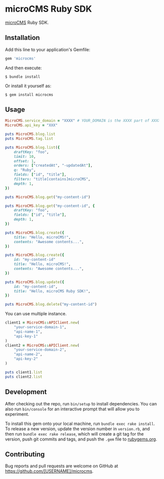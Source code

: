 # microCMS Ruby SDK

[microCMS](https://document.microcms.io/manual/api-request) Ruby SDK.

## Installation

Add this line to your application's Gemfile:

```ruby
gem 'microcms'
```

And then execute:

    $ bundle install

Or install it yourself as:

    $ gem install microcms

## Usage

```rb
MicroCMS.service_domain = "XXXX" # YOUR_DOMAIN is the XXXX part of XXXX.microcms.io
MicroCMS.api_key = "XXX"

puts MicroCMS.blog.list
puts MicroCMS.tag.list

puts MicroCMS.blog.list({
    draftKey: "foo",
    limit: 10,
    offset: 1,
    orders: ["createdAt", "-updatedAt"],
    q: "Ruby",
    fields: ["id", "title"],
    filters: "title[contains]microCMS",
    depth: 1,
})

puts MicroCMS.blog.get("my-content-id")

puts MicroCMS.blog.get("my-content-id", {
    draftKey: "foo",
    fields: ["id", "title"],
    depth: 1,
})

puts MicroCMS.blog.create({
    title: "Hello, microCMS!",
    contents: "Awesome contents...",
})

puts MicroCMS.blog.create({
    id: "my-content-id"
    title: "Hello, microCMS!",
    contents: "Awesome contents...",
})

puts MicroCMS.blog.update({
    id: "my-content-id",
    title: "Hello, microCMS Ruby SDK!",
})

puts MicroCMS.blog.delete("my-content-id")
```

You can use multiple instance.

```rb
client1 = MicroCMS::APIClient.new(
    "your-service-domain-1",
    "api-name-1",
    "api-key-1"
)
client2 = MicroCMS::APIClient.new(
    "your-service-domain-2",
    "api-name-2",
    "api-key-2"
)

puts client1.list
puts client2.list
```

## Development

After checking out the repo, run `bin/setup` to install dependencies. You can also run `bin/console` for an interactive prompt that will allow you to experiment.

To install this gem onto your local machine, run `bundle exec rake install`. To release a new version, update the version number in `version.rb`, and then run `bundle exec rake release`, which will create a git tag for the version, push git commits and tags, and push the `.gem` file to [rubygems.org](https://rubygems.org).

## Contributing

Bug reports and pull requests are welcome on GitHub at https://github.com/[USERNAME]/microcms.
